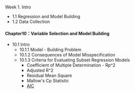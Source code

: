 Week 1. 
Intro
- 1.1 Regression and Model Building
- 1.2 Data Collection

#### Chapter10：Variable Selection and Model Building
- 10.1 Intro
  * 10.1.1 Model - Building Problem
  * 10.1.2 Consequences of Model Misspecification
  * 10.1.3 Criteria for Evaluating Subset Regression Models
    * Coefficient of Multiple Determination - Rp^2
    * Adjusted R^2
    * Residual Mean Square
    * Mallow's Cp Statistic
    * [AIC](http://sofasofa.io/forum_main_post.php?postid=1000201)
  
